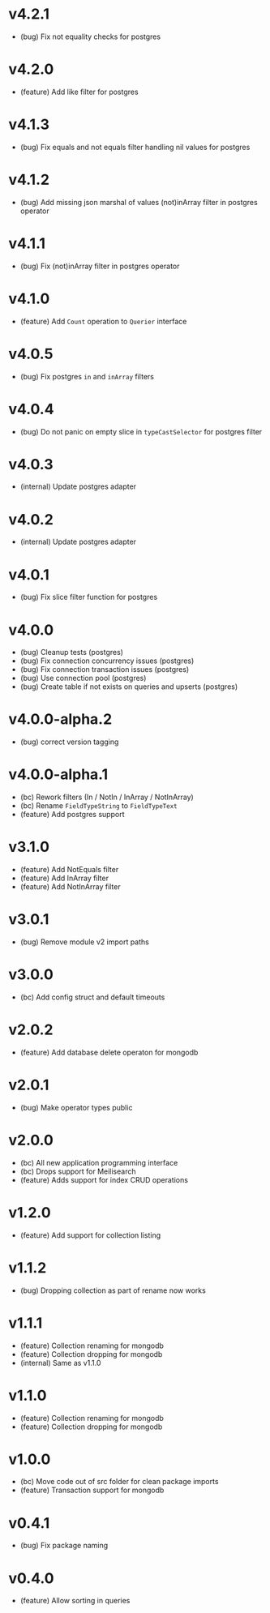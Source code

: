 # v4.2.1

-   (bug) Fix not equality checks for postgres

# v4.2.0

-   (feature) Add like filter for postgres

# v4.1.3

-   (bug) Fix equals and not equals filter handling nil values for postgres

# v4.1.2

-   (bug) Add missing json marshal of values (not)inArray filter in postgres operator

# v4.1.1

-   (bug) Fix (not)inArray filter in postgres operator

# v4.1.0

-   (feature) Add `Count` operation to `Querier` interface

# v4.0.5

-   (bug) Fix postgres `in` and `inArray` filters

# v4.0.4

-   (bug) Do not panic on empty slice in `typeCastSelector` for postgres filter

# v4.0.3

-   (internal) Update postgres adapter

# v4.0.2

-   (internal) Update postgres adapter

# v4.0.1

-   (bug) Fix slice filter function for postgres

# v4.0.0

-   (bug) Cleanup tests (postgres)
-   (bug) Fix connection concurrency issues (postgres)
-   (bug) Fix connection transaction issues (postgres)
-   (bug) Use connection pool (postgres)
-   (bug) Create table if not exists on queries and upserts (postgres)

# v4.0.0-alpha.2

-   (bug) correct version tagging

# v4.0.0-alpha.1

-   (bc) Rework filters (In / NotIn / InArray / NotInArray)
-   (bc) Rename `FieldTypeString` to `FieldTypeText`
-   (feature) Add postgres support

# v3.1.0

-   (feature) Add NotEquals filter
-   (feature) Add InArray filter
-   (feature) Add NotInArray filter

# v3.0.1

-   (bug) Remove module v2 import paths

# v3.0.0

-   (bc) Add config struct and default timeouts

# v2.0.2

-   (feature) Add database delete operaton for mongodb

# v2.0.1

-   (bug) Make operator types public

# v2.0.0

-   (bc) All new application programming interface
-   (bc) Drops support for Meilisearch
-   (feature) Adds support for index CRUD operations

# v1.2.0

-   (feature) Add support for collection listing

# v1.1.2

-   (bug) Dropping collection as part of rename now works

# v1.1.1

-   (feature) Collection renaming for mongodb
-   (feature) Collection dropping for mongodb
-   (internal) Same as v1.1.0

# v1.1.0

-   (feature) Collection renaming for mongodb
-   (feature) Collection dropping for mongodb

# v1.0.0

-   (bc) Move code out of src folder for clean package imports
-   (feature) Transaction support for mongodb

# v0.4.1

-   (bug) Fix package naming

# v0.4.0

-   (feature) Allow sorting in queries
